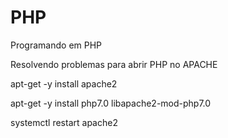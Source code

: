 # PHP
Programando em PHP


Resolvendo problemas para abrir PHP no APACHE

apt-get -y install apache2

apt-get -y install php7.0 libapache2-mod-php7.0

systemctl restart apache2
